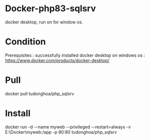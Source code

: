 # Docker-php83-sqlsrv
docker desktop, run on for window os.

# Condition
Prerequisites : successfully installed docker desktop on windows os : https://www.docker.com/products/docker-desktop/

# Pull
docker pull tudonghoa/php_sqlsrv

# Install
docker run -d --name myweb --privileged --restart=always -v E:\Docker\myweb:/app -p 80:80 tudonghoa/php_sqlsrv
